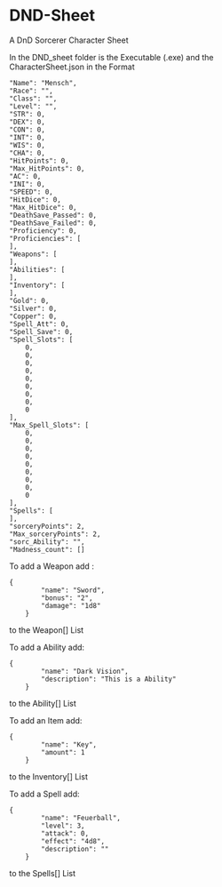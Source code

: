 # DND-Sheet
A DnD Sorcerer Character Sheet

In the DND_sheet folder is the Executable (.exe)
and the CharacterSheet.json in the Format

    "Name": "Mensch",
    "Race": "",
    "Class": "",
    "Level": "",
    "STR": 0,
    "DEX": 0,
    "CON": 0,
    "INT": 0,
    "WIS": 0,
    "CHA": 0,
    "HitPoints": 0,
    "Max_HitPoints": 0,
    "AC": 0,
    "INI": 0,
    "SPEED": 0,
    "HitDice": 0,
    "Max_HitDice": 0,
    "DeathSave_Passed": 0,
    "DeathSave_Failed": 0,
    "Proficiency": 0,
    "Proficiencies": [
    ],
    "Weapons": [
    ],
    "Abilities": [
    ],
    "Inventory": [
    ],
    "Gold": 0,
    "Silver": 0,
    "Copper": 0,
    "Spell_Att": 0,
    "Spell_Save": 0,
    "Spell_Slots": [
        0,
        0,
        0,
        0,
        0,
        0,
        0,
        0,
        0
    ],
    "Max_Spell_Slots": [
        0,
        0,
        0,
        0,
        0,
        0,
        0,
        0,
        0
    ],
    "Spells": [
    ],
    "sorceryPoints": 2,
    "Max_sorceryPoints": 2,
    "sorc_Ability": "",
    "Madness_count": []


To add a Weapon add :

    {
            "name": "Sword",
            "bonus": "2",
            "damage": "1d8"
        }
to the Weapon[] List


To add a Ability add:

    {
            "name": "Dark Vision",
            "description": "This is a Ability"
        }

to the Ability[] List


To add an Item add:

    {
            "name": "Key",
            "amount": 1
        }

to the Inventory[] List


To add a Spell add:

    {
            "name": "Feuerball",
            "level": 3,
            "attack": 0,
            "effect": "4d8",
            "description": ""
        }
        
to the Spells[] List